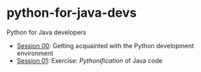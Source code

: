 # python-for-java-devs
Python for Java developers

- [Session 00](https://github.com/CrossLangNV/python-for-java-devs/blob/master/session-00.md): Getting acquainted with the Python development environment  
- [Session 01](https://github.com/CrossLangNV/python-for-java-devs/blob/master/session-01.md): Exercise: *Pythonification* of Java code
